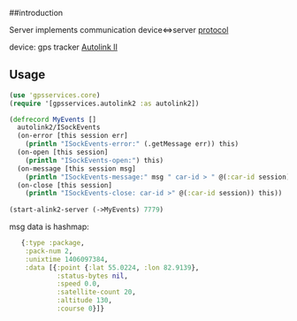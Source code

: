 ##introduction

Server implements communication device<=>server [protocol](https://docs.google.com/spreadsheets/d/15s-2ZbqOQ1bZvAtFFm9sIEuKy3jbJzxdeynp72sjoYU/edit#gid=3) 

device: gps tracker [Autolink II](http://tn-group.net/index.php?route=product/product&path=25_29&product_id=68)

## Usage

```clojure
(use 'gpsservices.core)
(require '[gpsservices.autolink2 :as autolink2])

(defrecord MyEvents []
  autolink2/ISockEvents
  (on-error [this session err]
    (println "ISockEvents-error:" (.getMessage err)) this)
  (on-open [this session]
    (println "ISockEvents-open:") this)
  (on-message [this session msg]
    (println "ISockEvents-message:" msg " car-id > " @(:car-id session)) this)
  (on-close [this session]
    (println "ISockEvents-close: car-id >" @(:car-id session)) this))
    
(start-alink2-server (->MyEvents) 7779)
````


msg data is hashmap:

```clojure
   {:type :package,
    :pack-num 2,
    :unixtime 1406097384,
    :data [{:point {:lat 55.0224, :lon 82.9139},
            :status-bytes nil,
            :speed 0.0,
            :satellite-count 20,
            :altitude 130,
            :course 0}]}
````

